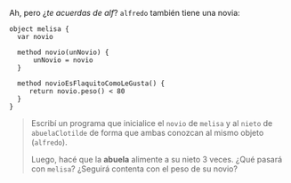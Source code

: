 Ah, pero ¿_te acuerdas de alf_? `alfredo` también tiene una novia: 

```wollok
object melisa {
  var novio
   
  method novio(unNovio) {
      unNovio = novio
  }
  
  method novioEsFlaquitoComoLeGusta() {
     return novio.peso() < 80
  }
}
```

> Escribí un programa que inicialice el `novio` de `melisa` y al `nieto` de `abuelaClotilde` de forma que ambas conozcan al mismo objeto (`alfredo`). 
> 
> Luego, hacé que la **abuela** alimente a su nieto 3 veces. ¿Qué pasará con `melisa`? ¿Seguirá contenta con el peso de su novio?

